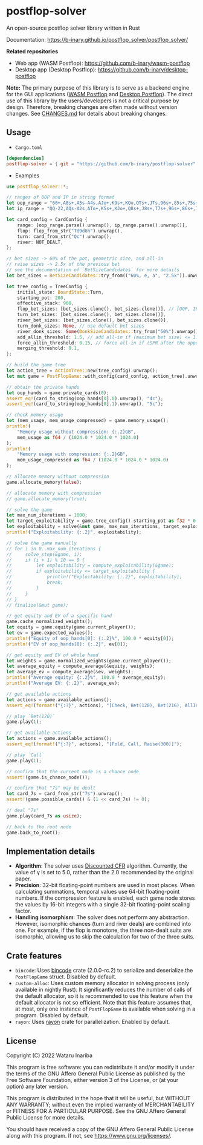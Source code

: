# postflop-solver

An open-source postflop solver library written in Rust

Documentation: https://b-inary.github.io/postflop_solver/postflop_solver/

**Related repositories**
- Web app (WASM Postflop): https://github.com/b-inary/wasm-postflop
- Desktop app (Desktop Postflop): https://github.com/b-inary/desktop-postflop

**Note:**
The primary purpose of this library is to serve as a backend engine for the GUI applications ([WASM Postflop] and [Desktop Postflop]).
The direct use of this library by the users/developers is not a critical purpose by design.
Therefore, breaking changes are often made without version changes.
See [CHANGES.md](CHANGES.md) for details about breaking changes.

[WASM Postflop]: https://github.com/b-inary/wasm-postflop
[Desktop Postflop]: https://github.com/b-inary/desktop-postflop

## Usage

- `Cargo.toml`

```toml
[dependencies]
postflop-solver = { git = "https://github.com/b-inary/postflop-solver" }
```

- Examples

```rust
use postflop_solver::*;

// ranges of OOP and IP in string format
let oop_range = "66+,A8s+,A5s-A4s,AJo+,K9s+,KQo,QTs+,JTs,96s+,85s+,75s+,65s,54s";
let ip_range = "QQ-22,AQs-A2s,ATo+,K5s+,KJo+,Q8s+,J8s+,T7s+,96s+,86s+,75s+,64s+,53s+";

let card_config = CardConfig {
    range: [oop_range.parse().unwrap(), ip_range.parse().unwrap()],
    flop: flop_from_str("Td9d6h").unwrap(),
    turn: card_from_str("Qc").unwrap(),
    river: NOT_DEALT,
};

// bet sizes -> 60% of the pot, geometric size, and all-in
// raise sizes -> 2.5x of the previous bet
// see the documentation of `BetSizeCandidates` for more details
let bet_sizes = BetSizeCandidates::try_from(("60%, e, a", "2.5x")).unwrap();

let tree_config = TreeConfig {
    initial_state: BoardState::Turn,
    starting_pot: 200,
    effective_stack: 900,
    flop_bet_sizes: [bet_sizes.clone(), bet_sizes.clone()], // [OOP, IP]
    turn_bet_sizes: [bet_sizes.clone(), bet_sizes.clone()],
    river_bet_sizes: [bet_sizes.clone(), bet_sizes.clone()],
    turn_donk_sizes: None, // use default bet sizes
    river_donk_sizes: Some(DonkSizeCandidates::try_from("50%").unwrap()),
    add_allin_threshold: 1.5, // add all-in if (maximum bet size) <= 1.5x pot
    force_allin_threshold: 0.15, // force all-in if (SPR after the opponent's call) <= 0.15
    merging_threshold: 0.1,
};

// build the game tree
let action_tree = ActionTree::new(tree_config).unwrap();
let mut game = PostFlopGame::with_config(card_config, action_tree).unwrap();

// obtain the private hands
let oop_hands = game.private_cards(0);
assert_eq!(card_to_string(oop_hands[0].0).unwrap(), "4c");
assert_eq!(card_to_string(oop_hands[0].1).unwrap(), "5c");

// check memory usage
let (mem_usage, mem_usage_compressed) = game.memory_usage();
println!(
    "Memory usage without compression: {:.2}GB",
    mem_usage as f64 / (1024.0 * 1024.0 * 1024.0)
);
println!(
    "Memory usage with compression: {:.2}GB",
    mem_usage_compressed as f64 / (1024.0 * 1024.0 * 1024.0)
);

// allocate memory without compression
game.allocate_memory(false);

// allocate memory with compression
// game.allocate_memory(true);

// solve the game
let max_num_iterations = 1000;
let target_exploitability = game.tree_config().starting_pot as f32 * 0.005;
let exploitability = solve(&mut game, max_num_iterations, target_exploitability, true);
println!("Exploitability: {:.2}", exploitability);

// solve the game manually
// for i in 0..max_num_iterations {
//     solve_step(&game, i);
//     if (i + 1) % 10 == 0 {
//         let exploitability = compute_exploitability(&game);
//         if exploitability <= target_exploitability {
//             println!("Exploitability: {:.2}", exploitability);
//             break;
//         }
//     }
// }
// finalize(&mut game);

// get equity and EV of a specific hand
game.cache_normalized_weights();
let equity = game.equity(game.current_player());
let ev = game.expected_values();
println!("Equity of oop_hands[0]: {:.2}%", 100.0 * equity[0]);
println!("EV of oop_hands[0]: {:.2}", ev[0]);

// get equity and EV of whole hand
let weights = game.normalized_weights(game.current_player());
let average_equity = compute_average(&equity, weights);
let average_ev = compute_average(&ev, weights);
println!("Average equity: {:.2}%", 100.0 * average_equity);
println!("Average EV: {:.2}", average_ev);

// get available actions
let actions = game.available_actions();
assert_eq!(format!("{:?}", actions), "[Check, Bet(120), Bet(216), AllIn(900)]");

// play `Bet(120)`
game.play(1);

// get available actions
let actions = game.available_actions();
assert_eq!(format!("{:?}", actions), "[Fold, Call, Raise(300)]");

// play `Call`
game.play(1);

// confirm that the current node is a chance node
assert!(game.is_chance_node());

// confirm that "7s" may be dealt
let card_7s = card_from_str("7s").unwrap();
assert!(game.possible_cards() & (1 << card_7s) != 0);

// deal "7s"
game.play(card_7s as usize);

// back to the root node
game.back_to_root();
```

## Implementation details

- **Algorithm**: The solver uses [Discounted CFR] algorithm.
  Currently, the value of γ is set to 5.0, rather than the 2.0 recommended by the original paper.
- **Precision**: 32-bit floating-point numbers are used in most places.
  When calculating summations, temporal values use 64-bit floating-point numbers.
  If the compression feature is enabled, each game node stores the values by 16-bit integers with a single 32-bit floating-point scaling factor.
- **Handling isomorphism**: The solver does not perform any abstraction.
  However, isomorphic chances (turn and river deals) are combined into one.
  For example, if the flop is monotone, the three non-dealt suits are isomorphic, allowing us to skip the calculation for two of the three suits.

[Discounted CFR]: https://arxiv.org/abs/1809.04040

## Crate features

- `bincode`: Uses [bincode] crate (2.0.0-rc.2) to serialize and deserialize the `PostFlopGame` struct.
  Disabled by default.
- `custom-alloc`: Uses custom memory allocator in solving process (only available in nightly Rust).
  It significantly reduces the number of calls of the default allocator, so it is recommended to use this feature when the default allocator is not so efficient.
  Note that this feature assumes that, at most, only one instance of `PostFlopGame` is available when solving in a program.
  Disabled by default.
- `rayon`: Uses [rayon] crate for parallelization.
  Enabled by default.

[bincode]: https://github.com/bincode-org/bincode
[rayon]: https://github.com/rayon-rs/rayon

## License

Copyright (C) 2022 Wataru Inariba

This program is free software: you can redistribute it and/or modify it under the terms of the GNU Affero General Public License as published by the Free Software Foundation, either version 3 of the License, or (at your option) any later version.

This program is distributed in the hope that it will be useful, but WITHOUT ANY WARRANTY; without even the implied warranty of MERCHANTABILITY or FITNESS FOR A PARTICULAR PURPOSE.  See the GNU Affero General Public License for more details.

You should have received a copy of the GNU Affero General Public License along with this program.  If not, see <https://www.gnu.org/licenses/>.
